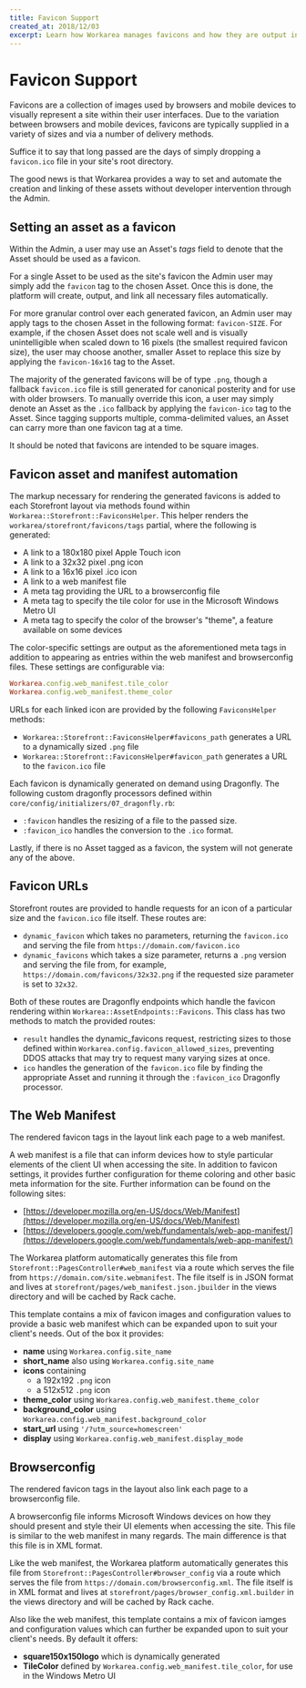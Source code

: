 ```yaml
---
title: Favicon Support
created_at: 2018/12/03
excerpt: Learn how Workarea manages favicons and how they are output in your application
---
```


# Favicon Support

Favicons are a collection of images used by browsers and mobile devices to visually represent a site within their user interfaces. Due to the variation between browsers and mobile devices, favicons are typically supplied in a variety of sizes and via a number of delivery methods.

Suffice it to say that long passed are the days of simply dropping a `favicon.ico` file in your site's root directory.

The good news is that Workarea provides a way to set and automate the creation and linking of these assets without developer intervention through the Admin.

## Setting an asset as a favicon

Within the Admin, a user may use an Asset's <em>tags</em> field to denote that the Asset should be used as a favicon.

<!-- TODO v3.4 mention the visual indicator -->

For a single Asset to be used as the site's favicon the Admin user may simply add the `favicon` tag to the chosen Asset. Once this is done, the platform will create, output, and link all necessary files automatically.

For more granular control over each generated favicon, an Admin user may apply tags to the chosen Asset in the following format: `favicon-SIZE`. For example, if the chosen Asset does not scale well and is visually unintelligible when scaled down to 16 pixels (the smallest required favicon size), the user may choose another, smaller Asset to replace this size by applying the `favicon-16x16` tag to the Asset.

The majority of the generated favicons will be of type `.png`, though a fallback `favicon.ico` file is still generated for canonical posterity and for use with older browsers. To manually override this icon, a user may simply denote an Asset as the `.ico` fallback by applying the `favicon-ico` tag to the Asset. Since tagging supports multiple, comma-delimited values, an Asset can carry more than one favicon tag at a time.

<!-- TODO v3.4 mention the favicon placeholder fallback -->

It should be noted that favicons are intended to be square images.

## Favicon asset and manifest automation

The markup necessary for rendering the generated favicons is added to each Storefront layout via methods found within `Workarea::Storefront::FaviconsHelper`. This helper renders the `workarea/storefront/favicons/tags` partial, where the following is generated:

<!-- TODO v3.4 remove web manifest? -->

* A link to a 180x180 pixel Apple Touch icon
* A link to a 32x32 pixel .png icon
* A link to a 16x16 pixel .ico icon
* A link to a web manifest file 
* A meta tag providing the URL to a browserconfig file 
* A meta tag to specify the tile color for use in the Microsoft Windows Metro UI
* A meta tag to specify the color of the browser's "theme", a feature available on some devices

The color-specific settings are output as the aforementioned meta tags in addition to appearing as entries within the web manifest and browserconfig files. These settings are configurable via:

```ruby
Workarea.config.web_manifest.tile_color
Workarea.config.web_manifest.theme_color
```

URLs for each linked icon are provided by the following `FaviconsHelper` methods:

* `Workarea::Storefront::FaviconsHelper#favicons_path` generates a URL to a dynamically sized `.png` file
* `Workarea::Storefront::FaviconsHelper#favicon_path` generates a URL to the `favicon.ico` file

Each favicon is dynamically generated on demand using Dragonfly. The following custom dragonfly processors defined within `core/config/initializers/07_dragonfly.rb`:

* `:favicon` handles the resizing of a file to the passed size.
* `:favicon_ico` handles the conversion to the `.ico` format.

<!-- TODO v3.4 remove below --> 
Lastly, if there is no Asset tagged as a favicon, the system will not generate any of the above. 

## Favicon URLs

Storefront routes are provided to handle requests for an icon of a particular size and the `favicon.ico` file itself. These routes are:

* `dynamic_favicon` which takes no parameters, returning the `favicon.ico` and serving the file from `https://domain.com/favicon.ico`
* `dynamic_favicons` which takes a size parameter, returns a `.png` version and serving the file from, for example, `https://domain.com/favicons/32x32.png` if the requested size parameter is set to `32x32`.

Both of these routes are Dragonfly endpoints which handle the favicon rendering within `Workarea::AssetEndpoints::Favicons`. This class has two methods to match the provided routes:

* `result` handles the dynamic_favicons request, restricting sizes to those defined within `Workarea.config.favicon_allowed_sizes`, preventing DDOS attacks that may try to request many varying sizes at once.
* `ico` handles the generation of the `favicon.ico` file by finding the appropriate Asset and running it through the `:favicon_ico` Dragonfly processor.

## The Web Manifest
 
<!-- TODO v3.4 explain repurposing for PWA apps -->

The rendered favicon tags in the layout link each page to a web manifest.

A web manifest is a file that can inform devices how to style particular elements of the client UI when accessing the site. In addition to favicon settings, it provides further configuration for theme coloring and other basic meta information for the site. Further information can be found on the following sites:

* [https://developer.mozilla.org/en-US/docs/Web/Manifest](https://developer.mozilla.org/en-US/docs/Web/Manifest)
* [https://developers.google.com/web/fundamentals/web-app-manifest/](https://developers.google.com/web/fundamentals/web-app-manifest/)

The Workarea platform automatically generates this file from `Storefront::PagesController#web_manifest` via a route which serves the file from `https://domain.com/site.webmanifest`. The file itself is in JSON format and lives at `storefront/pages/web_manifest.json.jbuilder` in the views directory and will be cached by Rack cache.

This template contains a mix of favicon images and configuration values to provide a basic web manifest which can be expanded upon to suit your client's needs. Out of the box it provides:

* **name** using `Workarea.config.site_name`
* **short_name** also using `Workarea.config.site_name`
* **icons** containing
  * a 192x192 `.png` icon
  * a 512x512 `.png` icon
* **theme_color** using `Workarea.config.web_manifest.theme_color`
* **background_color** using `Workarea.config.web_manifest.background_color`
* **start_url** using `'/?utm_source=homescreen'`
* **display** using `Workarea.config.web_manifest.display_mode`

## Browserconfig
 
The rendered favicon tags in the layout also link each page to a browserconfig file.

A browserconfig file informs Microsoft Windows devices on how they should present and style their UI elements when accessing the site. This file is similar to the web manifest in many regards. The main difference is that this file is in XML format.

Like the web manifest, the Workarea platform automatically generates this file from `Storefront::PagesController#browser_config` via a route which serves the file from `https://domain.com/browserconfig.xml`. The file itself is in XML format and lives at `storefront/pages/browser_config.xml.builder` in the views directory and will be cached by Rack cache.

Also like the web manifest, this template contains a mix of favicon iamges and configuration values which can further be expanded upon to suit your client's needs. By default it offers:

* **square150x150logo** which is dynamically generated 
* **TileColor** defined by `Workarea.config.web_manifest.tile_color`, for use in the Windows Metro UI
